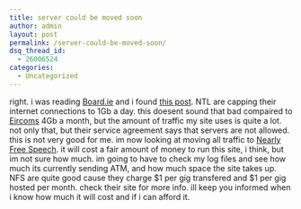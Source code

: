 ```yaml
---
title: server could be moved soon
author: admin
layout: post
permalink: /server-could-be-moved-soon/
dsq_thread_id:
  - 26006524
categories:
  - Uncategorized
---
```

right. i was reading [Board.ie][1] and i found [this post][2]. NTL are capping their internet connections to 1Gb a day. this doesent sound that bad compaired to [Eircoms][3] 4Gb a month, but the amount of traffic my site uses is quite a lot. not only that, but their service agreement says that servers are not allowed. this is not very good for me. im now looking at moving all traffic to [Nearly Free Speech][4]. it will cost a fair amount of money to run this site, i think, but im not sure how much. im going to have to check my log files and see how much its currently sending ATM, and how much space the site takes up. NFS are quite good cause they charge $1 per gig transfered and $1 per gig hosted per month. check their site for more info. ill keep you informed when i know how much it will cost and if i can afford it.

 [1]: http://www.boards.ie
 [2]: http://www.boards.ie/vbulletin/showthread.php?s=&threadid=119614
 [3]: http://www.adsl.ie
 [4]: http://www.nearlyfreespeech.net